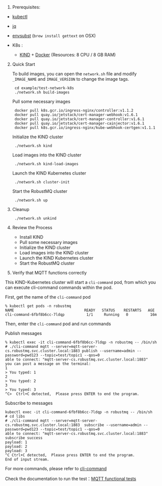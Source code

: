 1. Prerequisites:

- [kubectl](https://kubernetes.io/docs/tasks/tools/)
- [jq](https://stedolan.github.io/jq/)
- [envsubst](https://www.gnu.org/software/gettext/manual/html_node/envsubst-Invocation.html) (`brew install gettext` on OSX)

- K8s :
  - [KIND](https://kind.sigs.k8s.io/docs/user/quick-start/#installation) + [Docker](https://www.docker.com) (Resources: 8 CPU / 8 GB RAM)


2. Quick Start

    To build images, you can open the `network.sh` file and modify `_IMAGE_NAME` and `IMAGE_VERSION` to change the image tags.

    ```shell
     cd example/test-network-k8s
     ./network.sh build-images
    ```

    Pull some necessary images

    ```shell
     docker pull k8s.gcr.io/ingress-nginx/controller:v1.1.2
     docker pull quay.io/jetstack/cert-manager-webhook:v1.6.1
     docker pull quay.io/jetstack/cert-manager-controller:v1.6.1
     docker pull quay.io/jetstack/cert-manager-cainjector:v1.6.1
     docker pull k8s.gcr.io/ingress-nginx/kube-webhook-certgen:v1.1.1
    ```

    Initialize the KIND cluster

    ```shell
     ./network.sh kind
    ```

    Load images into the KIND cluster

    ```shell
     ./network.sh kind-load-images
    ```

    Launch the KIND Kubernetes cluster

    ```shell
     ./network.sh cluster-init
    ```

    Start the RobustMQ cluster

    ```shell
     ./network.sh up
    ```

3. Cleanup

    ```shell
     ./network.sh unkind
    ```

4. Review the Process

   - Install KIND
   - Pull some necessary images
   - Initialize the KIND cluster
   - Load images into the KIND cluster
   - Launch the KIND Kubernetes cluster
   - Start the RobustMQ cluster


5. Verify that MQTT functions correctly

This KIND-Kubernetes cluster will start a `cli-command` pod, from which you can execute cli-command commands within the pod.

First, get the name of the `cli-command` pod

```console
% kubectl get pods -n robustmq
NAME                                READY   STATUS    RESTARTS   AGE
cli-command-6fbf8b6cc-7ldqp          1/1     Running   0          16m
```
Then, enter the `cli-command` pod and run commands

Publish messages

 ```console
 % kubectl exec -it cli-command-6fbf8b6cc-7ldqp -n robustmq -- /bin/sh
 # ./cli-command mqtt --server=mqtt-server-cs.robustmq.svc.cluster.local:1883 publish --username=admin --password=pwd123 --topic=test/topic1 --qos=0
 able to connect: "mqtt-server-cs.robustmq.svc.cluster.local:1883"
 you can post a message on the terminal:
 1
 > You typed: 1
 2
 > You typed: 2
 3
 > You typed: 3
 ^C>  Ctrl+C detected,  Please press ENTER to end the program.
 ```
 Subscribe to messages
 ```console
 kubectl exec -it cli-command-6fbf8b6cc-7ldqp -n robustmq -- /bin/sh
 # cd libs
 # ./cli-command mqtt --server=mqtt-server-cs.robustmq.svc.cluster.local:1883  subscribe --username=admin --password=pwd123 --topic=test/topic1 --qos=0
 able to connect: "mqtt-server-cs.robustmq.svc.cluster.local:1883"
 subscribe success
 payload: 1
 payload: 2
 payload: 3
 ^C Ctrl+C detected,  Please press ENTER to end the program.
 End of input stream.
 ```
For more commands, please refer to [cli-command](../../RobustMQ-Command/Mqtt-Broker.md)

Check the documentation to run the test：[MQTT functional tests](./MQTT-test.md)